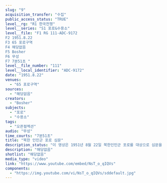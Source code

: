 ```yaml
---
slug: "9"
acquisition_transfer: "수집"
public_access_status: "TRUE"
level__rg: "R1 한국전쟁"
level__series: "S1 포로&수용소"
level__file: "F1 RG 111-ADC-9172
F2 1951.8.22
F3 65 포로구역 
F4 해당없음
F5 Bosher
F6 무성 
F7 7분51초 "
level__file_number: "111"
level__local_identifier: "ADC-9172"
date: "1951.8.22"
venues: 
  - "65 포로구역"
sources: 
  - "해당없음"
creators: 
  - "Bosher"
subjects: 
  - "포로"
  - "수용소"
tags: 
  - "오픈컬렉션"
audio: "무성"
time_courts: "7분51초"
title: "북한 인민군 포로 심문"
description_status: "이 영상은 1951년 8월 22일 북한인민군 포로를 대상으로 심문을 하는 장면이다."
description: "해당없음"
shotlist: "해당없음"
media_type: "video"
link: "https://www.youtube.com/embed/NsT_o_qIQVs"
components: 
  - "https://img.youtube.com/vi/NsT_o_qIQVs/sddefault.jpg"
---
```


